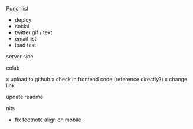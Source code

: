 Punchlist 

- deploy
- social
- twitter gif / text
- email list
- ipad test

server side

colab

x upload to github
x check in frontend code (reference directly?)
x change link

update readme


nits

- fix footnote align on mobile